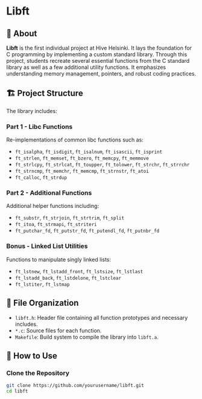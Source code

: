 # Libft

## 🧠 About

**Libft** is the first individual project at Hive Helsinki. It lays the foundation for C programming by implementing a custom standard library. Through this project, students recreate several essential functions from the C standard library as well as a few additional utility functions. It emphasizes understanding memory management, pointers, and robust coding practices.

## 🏗️ Project Structure

The library includes:

### Part 1 - Libc Functions

Re-implementations of common libc functions such as:
- `ft_isalpha`, `ft_isdigit`, `ft_isalnum`, `ft_isascii`, `ft_isprint`
- `ft_strlen`, `ft_memset`, `ft_bzero`, `ft_memcpy`, `ft_memmove`
- `ft_strlcpy`, `ft_strlcat`, `ft_toupper`, `ft_tolower`, `ft_strchr`, `ft_strrchr`
- `ft_strncmp`, `ft_memchr`, `ft_memcmp`, `ft_strnstr`, `ft_atoi`
- `ft_calloc`, `ft_strdup`

### Part 2 - Additional Functions

Additional helper functions including:
- `ft_substr`, `ft_strjoin`, `ft_strtrim`, `ft_split`
- `ft_itoa`, `ft_strmapi`, `ft_striteri`
- `ft_putchar_fd`, `ft_putstr_fd`, `ft_putendl_fd`, `ft_putnbr_fd`

### Bonus - Linked List Utilities

Functions to manipulate singly linked lists:
- `ft_lstnew`, `ft_lstadd_front`, `ft_lstsize`, `ft_lstlast`
- `ft_lstadd_back`, `ft_lstdelone`, `ft_lstclear`
- `ft_lstiter`, `ft_lstmap`

## 📁 File Organization

- `libft.h`: Header file containing all function prototypes and necessary includes.
- `*.c`: Source files for each function.
- `Makefile`: Build system to compile the library into `libft.a`.

## 🧪 How to Use

### Clone the Repository
```bash
git clone https://github.com/yourusername/libft.git
cd libft
